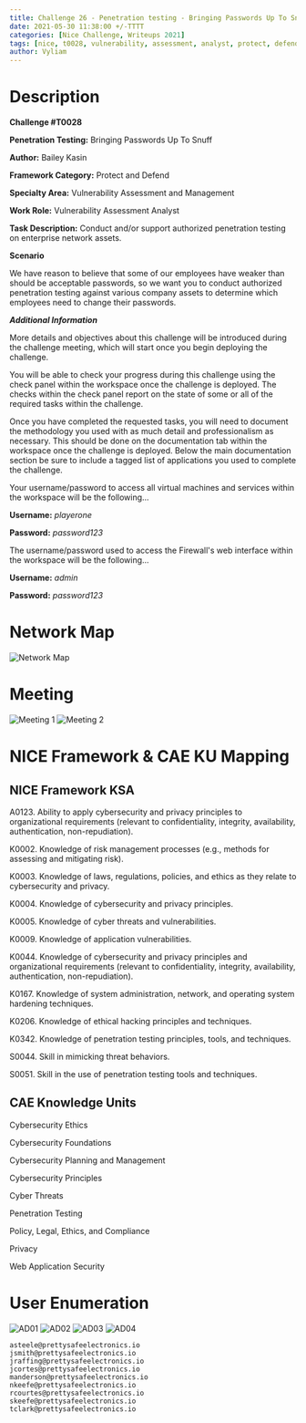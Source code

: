 ```yaml
---
title: Challenge 26 - Penetration testing - Bringing Passwords Up To Snuff
date: 2021-05-30 11:38:00 +/-TTTT
categories: [Nice Challenge, Writeups 2021]
tags: [nice, t0028, vulnerability, assessment, analyst, protect, defend]     # TAG names should always be lowercase
author: Vyliam
---
```


# Description

**Challenge #T0028**

**Penetration Testing:** Bringing Passwords Up To Snuff

**Author:** Bailey Kasin

**Framework Category:** Protect and Defend

**Specialty Area:** Vulnerability Assessment and Management

**Work Role:** Vulnerability Assessment Analyst

**Task Description:** Conduct and/or support authorized penetration testing on enterprise network assets.

**Scenario**

We have reason to believe that some of our employees have weaker than should be acceptable passwords, so we want you to conduct authorized penetration testing against various company assets to determine which employees need to change their passwords.

_**Additional Information**_

More details and objectives about this challenge will be introduced during the challenge meeting, which will start once you begin deploying the challenge.

You will be able to check your progress during this challenge using the check panel within the workspace once the challenge is deployed. The checks within the check panel report on the state of some or all of the required tasks within the challenge.

Once you have completed the requested tasks, you will need to document the methodology you used with as much detail and professionalism as necessary. This should be done on the documentation tab within the workspace once the challenge is deployed. Below the main documentation section be sure to include a tagged list of applications you used to complete the challenge.

Your username/password to access all virtual machines and services within the workspace will be the following...

**Username:** *playerone*

**Password:** *password123*

The username/password used to access the Firewall's web interface within the workspace will be the following...

**Username:** *admin*

**Password:** *password123*

# Network Map

![Network Map](/assets/img/NICE/2021/26/NetworkMap.png)

# Meeting

![Meeting 1](/assets/img/NICE/2021/26/Meeting1.png)
![Meeting 2](/assets/img/NICE/2021/26/Meeting2.png)

# NICE Framework & CAE KU Mapping

## NICE Framework KSA
A0123. Ability to apply cybersecurity and privacy principles to organizational requirements (relevant to confidentiality, integrity, availability, authentication, non-repudiation).

K0002. Knowledge of risk management processes (e.g., methods for assessing and mitigating risk).

K0003. Knowledge of laws, regulations, policies, and ethics as they relate to cybersecurity and privacy.

K0004. Knowledge of cybersecurity and privacy principles.

K0005. Knowledge of cyber threats and vulnerabilities.

K0009. Knowledge of application vulnerabilities.

K0044. Knowledge of cybersecurity and privacy principles and organizational requirements (relevant to confidentiality, integrity, availability, authentication, non-repudiation).

K0167. Knowledge of system administration, network, and operating system hardening techniques.

K0206. Knowledge of ethical hacking principles and techniques.

K0342. Knowledge of penetration testing principles, tools, and techniques.

S0044. Skill in mimicking threat behaviors.

S0051. Skill in the use of penetration testing tools and techniques.

## CAE Knowledge Units

Cybersecurity Ethics

Cybersecurity Foundations

Cybersecurity Planning and Management

Cybersecurity Principles

Cyber Threats

Penetration Testing

Policy, Legal, Ethics, and Compliance

Privacy

Web Application Security

# User Enumeration
![AD01](/assets/img/NICE/2021/26/AD01.png)
![AD02](/assets/img/NICE/2021/26/AD02.png)
![AD03](/assets/img/NICE/2021/26/AD03.png)
![AD04](/assets/img/NICE/2021/26/AD04.png)

```
asteele@prettysafeelectronics.io
jsmith@prettysafeelectronics.io
jraffing@prettysafeelectronics.io
jcortes@prettysafeelectronics.io
manderson@prettysafeelectronics.io
nkeefe@prettysafeelectronics.io
rcourtes@prettysafeelectronics.io
skeefe@prettysafeelectronics.io
tclark@prettysafeelectronics.io
```
